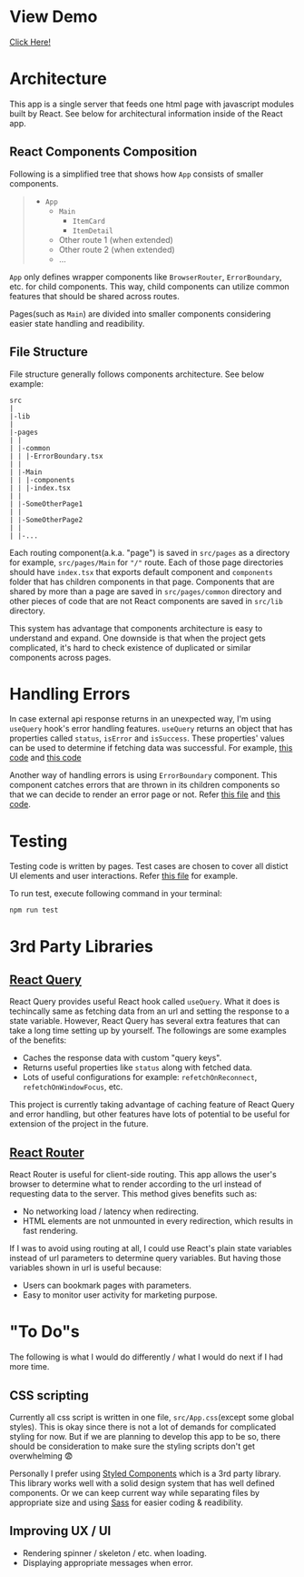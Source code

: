 # View Demo

[Click Here!](https://clover.hoie.kim)

# Architecture

This app is a single server that feeds one html page with javascript modules built by React. See below for architectural information inside of the React app.

## React Components Composition

Following is a simplified tree that shows how `App` consists of smaller components.

> - `App`
>   - `Main`
>     - `ItemCard`
>     - `ItemDetail`
>   - Other route 1 (when extended)
>   - Other route 2 (when extended)
>   - ...

`App` only defines wrapper components like `BrowserRouter`, `ErrorBoundary`, etc. for child components. This way, child components can utilize common features that should be shared across routes.

Pages(such as `Main`) are divided into smaller components considering easier state handling and readibility.

## File Structure

File structure generally follows components architecture. See below example:

```
src
|
|-lib
|
|-pages
| |
| |-common
| | |-ErrorBoundary.tsx
| |
| |-Main
| | |-components
| | |-index.tsx
| |
| |-SomeOtherPage1
| |
| |-SomeOtherPage2
| |
| |-...
```

Each routing component(a.k.a. "page") is saved in `src/pages` as a directory for example, `src/pages/Main` for `"/"` route. Each of those page directories should have `index.tsx` that exports default component and `components` folder that has children components in that page. Components that are shared by more than a page are saved in `src/pages/common` directory and other pieces of code that are not React components are saved in `src/lib` directory.

This system has advantage that components architecture is easy to understand and expand. One downside is that when the project gets complicated, it's hard to check existence of duplicated or similar components across pages.

# Handling Errors

In case external api response returns in an unexpected way, I'm using `useQuery` hook's error handling features. `useQuery` returns an object that has properties called `status`, `isError` and `isSuccess`. These properties' values can be used to determine if fetching data was successful. For example, [this code](/src/pages/Main/index.tsx#L47) and [this code](/src/pages/Main/components/ItemDetail.tsx#L52)

Another way of handling errors is using `ErrorBoundary` component. This component catches errors that are thrown in its children components so that we can decide to render an error page or not. Refer [this file](/src/pages/common/ErrorBoundary.tsx) and [this code](/src/App.tsx#L13-L18).

# Testing

Testing code is written by pages. Test cases are chosen to cover all distict UI elements and user interactions. Refer [this file](/src/pages/Main/index.test.tsx) for example.

To run test, execute following command in your terminal:

```
npm run test
```

# 3rd Party Libraries

## [React Query](https://react-query.tanstack.com/overview)

React Query provides useful React hook called `useQuery`. What it does is techincally same as fetching data from an url and setting the response to a state variable. However, React Query has several extra features that can take a long time setting up by yourself. The followings are some examples of the benefits:

- Caches the response data with custom "query keys".
- Returns useful properties like `status` along with fetched data.
- Lots of useful configurations for example: `refetchOnReconnect`, `refetchOnWindowFocus`, etc.

This project is currently taking advantage of caching feature of React Query and error handling, but other features have lots of potential to be useful for extension of the project in the future.

## [React Router](https://github.com/remix-run/react-router)

React Router is useful for client-side routing. This app allows the user's browser to determine what to render according to the url instead of requesting data to the server. This method gives benefits such as:

- No networking load / latency when redirecting.
- HTML elements are not unmounted in every redirection, which results in fast rendering.

If I was to avoid using routing at all, I could use React's plain state variables instead of url parameters to determine query variables. But having those variables shown in url is useful because:

- Users can bookmark pages with parameters.
- Easy to monitor user activity for marketing purpose.

# "To Do"s

The following is what I would do differently / what I would do next if I had more time.

## CSS scripting

Currently all css script is written in one file, `src/App.css`(except some global styles). This is okay since there is not a lot of demands for complicated styling for now. But if we are planning to develop this app to be so, there should be consideration to make sure the styling scripts don't get overwhelming 😨

Personally I prefer using [Styled Components](https://styled-components.com/docs) which is a 3rd party library. This library works well with a solid design system that has well defined components. Or we can keep current way while separating files by appropriate size and using [Sass](https://sass-lang.com/documentation) for easier coding & readibility.

## Improving UX / UI

- Rendering spinner / skeleton / etc. when loading.
- Displaying appropriate messages when error.
